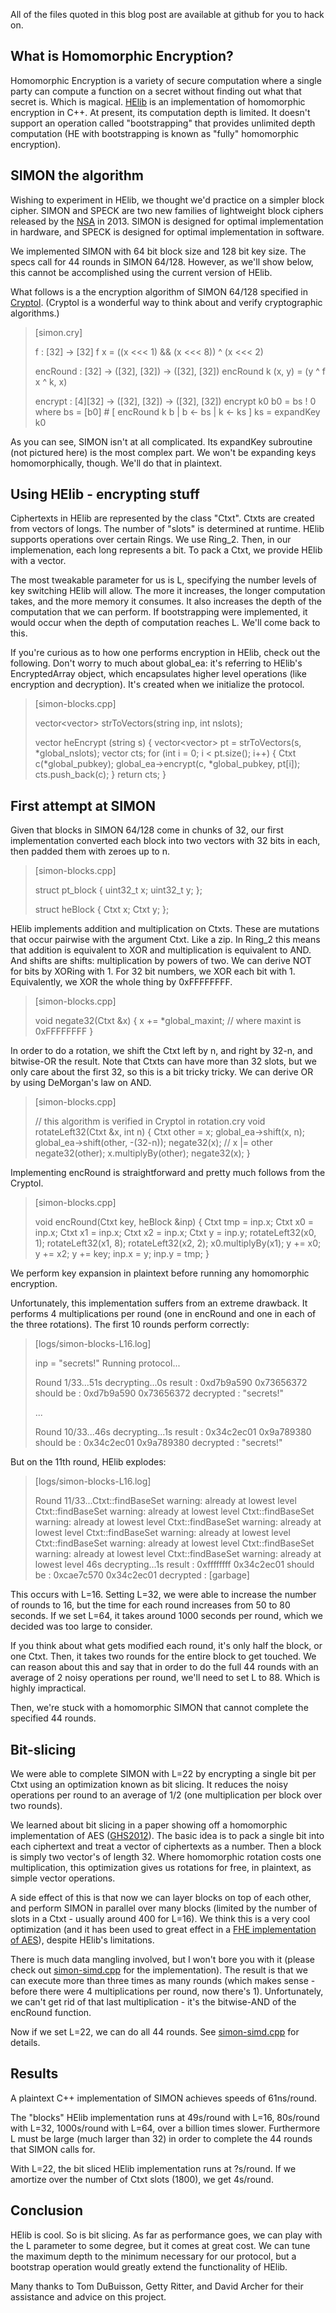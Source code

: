 All of the files quoted in this blog post are available at github for you to hack on.

What is Homomorphic Encryption?
-------------------------------

Homomorphic Encryption is a variety of secure computation where a single party can compute a
function on a secret without finding out what that secret is. Which is magical.
[HElib](https://github.com/shaih/HElib) is an implementation of homomorphic encryption in C++. At
present, its computation depth is limited. It doesn't support an operation called "bootstrapping"
that provides unlimited depth computation (HE with bootstrapping is known as "fully" homomorphic
encryption).

SIMON the algorithm
-------------------

Wishing to experiment in HElib, we thought we'd practice on a simpler block cipher.  SIMON and SPECK
are two new families of lightweight block ciphers released by the
[NSA](http://eprint.iacr.org/2013/404.pdf) in 2013. SIMON is designed for optimal implementation in
hardware, and SPECK is designed for optimal implementation in software.

We implemented SIMON with 64 bit block size and 128 bit key size. The specs call for 44 rounds in
SIMON 64/128. However, as we'll show below, this cannot be accomplished using the current version of
HElib.

What follows is a the encryption algorithm of SIMON 64/128 specified in
[Cryptol](http://cryptol.net/). (Cryptol is a wonderful way to think about and verify cryptographic
algorithms.)

>    [simon.cry]
>
>    f : [32] -> [32]
>    f x = ((x <<< 1) && (x <<< 8)) ^ (x <<< 2)
>
>    encRound : [32] -> ([32], [32]) -> ([32], [32])
>    encRound k (x, y) = (y ^ f x ^ k, x)
>
>    encrypt : [4][32] -> ([32], [32]) -> ([32], [32])
>    encrypt k0 b0 = bs ! 0
>      where
>        bs = [b0] # [ encRound k b | b <- bs | k <- ks ]
>        ks = expandKey k0

As you can see, SIMON isn't at all complicated. Its expandKey subroutine (not pictured here) is the
most complex part. We won't be expanding keys homomorphically, though. We'll do that in plaintext.

Using HElib - encrypting stuff
------------------------------

Ciphertexts in HElib are represented by the class "Ctxt". Ctxts are created from vectors of longs.
The number of "slots" is determined at runtime. HElib supports operations over certain Rings. We use
Ring\_2. Then, in our implemenation, each long represents a bit. To pack a Ctxt, we provide HElib
with a vector<long>.

The most tweakable parameter for us is L, specifying the number levels of key switching HElib will
allow. The more it increases, the longer computation takes, and the more memory it consumes. It
also increases the depth of the computation that we can perform. If bootstrapping were implemented,
it would occur when the depth of computation reaches L. We'll come back to this.

If you're curious as to how one performs encryption in HElib, check out the following. Don't worry
to much about global\_ea: it's referring to HElib's EncryptedArray object, which encapsulates higher
level operations (like encryption and decryption). It's created when we initialize the protocol.

>    [simon-blocks.cpp]
>
>    vector<vector<long>> strToVectors(string inp, int nslots);
>
>    vector<Ctxt> heEncrypt (string s) {
>        vector<vector<long>> pt = strToVectors(s, *global_nslots);
>        vector<Ctxt> cts;
>        for (int i = 0; i < pt.size(); i++) {
>            Ctxt c(*global_pubkey);
>            global_ea->encrypt(c, *global_pubkey, pt[i]);
>            cts.push_back(c);
>        }
>        return cts;
>    }

First attempt at SIMON
----------------------

Given that blocks in SIMON 64/128 come in chunks of 32, our first implementation converted each
block into two vectors with 32 bits in each, then padded them with zeroes up to n.

>    [simon-blocks.cpp]
>
>    struct pt\_block {
>        uint32_t x;
>        uint32_t y;
>    };
>
>    struct heBlock {
>        Ctxt x;
>        Ctxt y;
>    };

HElib implements addition and multiplication on Ctxts. These are mutations that occur pairwise with
the argument Ctxt. Like a zip. In Ring\_2 this means that addition is equivalent to XOR and
multiplication is equivalent to AND. And shifts are shifts: multiplication by powers of two.  We can
derive NOT for bits by XORing with 1. For 32 bit numbers, we XOR each bit with 1.  Equivalently, we
XOR the whole thing by 0xFFFFFFFF.

>    [simon-blocks.cpp]
>
>    void negate32(Ctxt &x) {
>        x += *global_maxint; // where maxint is 0xFFFFFFFF
>    }
>

In order to do a rotation, we shift the Ctxt left by n, and right by 32-n, and bitwise-OR the
result. Note that Ctxts can have more than 32 slots, but we only care about the first 32, so this is
a bit tricky tricky. We can derive OR by using DeMorgan's law on AND.

>    [simon-blocks.cpp]
>
>    // this algorithm is verified in Cryptol in rotation.cry
>    void rotateLeft32(Ctxt &x, int n) {
>        Ctxt other = x;
>        global_ea->shift(x, n);
>        global_ea->shift(other, -(32-n));
>        negate32(x);                          // x |= other
>        negate32(other);
>        x.multiplyBy(other);
>        negate32(x);
>    }

Implementing encRound is straightforward and pretty much follows from the Cryptol.

>    [simon-blocks.cpp]
>
>    void encRound(Ctxt key, heBlock &inp) {
>        Ctxt tmp = inp.x;
>        Ctxt x0  = inp.x;
>        Ctxt x1  = inp.x;
>        Ctxt x2  = inp.x;
>        Ctxt y   = inp.y;
>        rotateLeft32(x0, 1);
>        rotateLeft32(x1, 8);
>        rotateLeft32(x2, 2);
>        x0.multiplyBy(x1);
>        y    += x0;
>        y    += x2;
>        y    += key;
>        inp.x = y;
>        inp.y = tmp;
>    }

We perform key expansion in plaintext before running any homomorphic encryption.

Unfortunately, this implementation suffers from an extreme drawback. It performs 4 multiplications
per round (one in encRound and one in each of the three rotations). The first 10 rounds perform
correctly:

>    [logs/simon-blocks-L16.log]
>
>    inp = "secrets!"
>    Running protocol...
>
>    Round 1/33...51s
>    decrypting...0s
>    result    : 0xd7b9a590 0x73656372
>    should be : 0xd7b9a590 0x73656372
>    decrypted : "secrets!"
>
>    ...
>
>    Round 10/33...46s
>    decrypting...1s
>    result    : 0x34c2ec01 0x9a789380
>    should be : 0x34c2ec01 0x9a789380
>    decrypted : "secrets!"

But on the 11th round, HElib explodes:

>    [logs/simon-blocks-L16.log]
>
>    Round 11/33...Ctxt::findBaseSet warning: already at lowest level
>    Ctxt::findBaseSet warning: already at lowest level
>    Ctxt::findBaseSet warning: already at lowest level
>    Ctxt::findBaseSet warning: already at lowest level
>    Ctxt::findBaseSet warning: already at lowest level
>    Ctxt::findBaseSet warning: already at lowest level
>    Ctxt::findBaseSet warning: already at lowest level
>    Ctxt::findBaseSet warning: already at lowest level
>    46s
>    decrypting...1s
>    result    : 0xffffffff 0x34c2ec01
>    should be : 0xcae7c570 0x34c2ec01
>    decrypted : [garbage]

This occurs with L=16. Setting L=32, we were able to increase the number of rounds to 16, but the
time for each round increases from 50 to 80 seconds. If we set L=64, it takes around 1000 seconds
per round, which we decided was too large to consider. 

If you think about what gets modified each round, it's only half the block, or one Ctxt. Then, it
takes two rounds for the entire block to get touched. We can reason about this and say that in order
to do the full 44 rounds with an average of 2 noisy operations per round, we'll need to set L to 88.
Which is highly impractical.

Then, we're stuck with a homomorphic SIMON that cannot complete the specified 44 rounds.

Bit-slicing
-----------

We were able to complete SIMON with L=22 by encrypting a single bit per Ctxt using an optimization
known as bit slicing. It reduces the noisy operations per round to an average of 1/2 (one
multiplication per block over two rounds).

We learned about bit slicing in a paper showing off a homomorphic implementation of AES
([GHS2012](https://eprint.iacr.org/2012/099)). The basic idea is to pack a single bit into each
ciphertext and treat a vector of ciphertexts as a number.  Then a block is simply two vector<Ctxt>'s
of length 32.  Where homomorphic rotation costs one multiplication, this optimization gives us
rotations for free, in plaintext, as simple vector operations.

A side effect of this is that now we can layer blocks on top of each other, and perform SIMON in
parallel over many blocks (limited by the number of slots in a Ctxt - usually around 400 for L=16).
We think this is a very cool optimization (and it has been used to great effect in a [FHE
implementation of AES](https://eprint.iacr.org/2012/099)), despite HElib's limitations.

There is much data mangling involved, but I won't bore you with it (please check out
[simon-simd.cpp](link) for the implementation). The result is that we can execute more than three
times as many rounds (which makes sense - before there were 4 multiplications per round, now there's
1). Unfortunately, we can't get rid of that last multiplication - it's the bitwise-AND of the
encRound function.

Now if we set L=22, we can do all 44 rounds. See [simon-simd.cpp](simon-simd.cpp) for details.

Results
-------

A plaintext C++ implementation of SIMON achieves speeds of 61ns/round.

The "blocks" HElib implementation runs at 49s/round with L=16, 80s/round with L=32, 1000s/round with
L=64, over a billion times slower. Furthermore L must be large (much larger than 32) in order to
complete the 44 rounds that SIMON calls for.

With L=22, the bit sliced HElib implementation runs at ?s/round. If we amortize over the number of
Ctxt slots (1800), we get 4s/round.

Conclusion
----------

HElib is cool. So is bit slicing. As far as performance goes, we can play with the L parameter to
some degree, but it comes at great cost. We can tune the maximum depth to the minimum necessary for
our protocol, but a bootstrap operation would greatly extend the functionality of HElib.

Many thanks to Tom DuBuisson, Getty Ritter, and David Archer for their assistance and advice on this
project.
